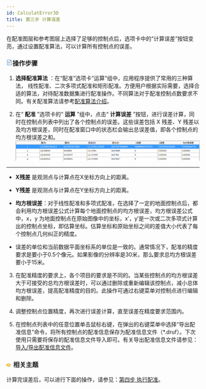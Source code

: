 ```yaml
---
id: CalculatError3D
title: 第三步 计算误差  
---  
```

在配准图层和参考图层上选择了足够的控制点后，选项卡中的“计算误差”按钮变亮，通过设置配准算法，可以计算所有控制点的误差。



### ![](../../img/read.gif)操作步骤



1. **选择配准算法** ：在“配准”选项卡“运算”组中，应用程序提供了常用的三种算法，
线性配准、二次多项式配准和矩形配准。方便用户根据实际需要，选择合适的算法，对待配准数据集进行配准操作。不同算法对于配准控制点数要求不同。有关配准算法请参考[配准算法介绍](../../../Features/DataProcessing/Registration/RegistrationMode.html)。

2. 在“ **配准** ”选项卡的“ **运算** ”组中，点击“ **计算误差**
”按钮，进行误差计算，同时在控制点列表中列出了各个控制点的误差。这些误差包括 X 残差、Y
残差以及均方根误差，同时在配准窗口中的状态栏会输出总误差值，即各个控制点的均方根误差之和。
![](img/Transformation3D_CalError.png)  
---  
* **X残差** 是观测点与计算点在X坐标方向上的距离。

* **Y残差** 是观测点与计算点在Y坐标方向上的距离。

* **均方根误差**：对于线性配准和多项式配准，在选择了一定的地面控制点后，都会利用均方根误差公式计算每个地面控制点的均方根误差，均方根误差公式中，x，y
为地面控制点在原始图像中的坐标，x′，y′是一次或二次多项式计算出的控制点坐标，即估算坐标。估算坐标和原始坐标之间的差值大小代表了每个控制点几何纠正的精度。

* 误差的单位和当前数据平面坐标系的单位是一致的。通常情况下，配准的精度要求是要小于0.5个像元。如果影像的分辨率是30米，那么要求总均方根误差要小于15米。

3. 在配准精度的要求上，各个项目的要求是不同的。当某些控制点的均方根误差大于可接受的总均方根误差时，可以通过删除或重新编辑该控制点，减小总体均方根误差，提高配准精度的目的。此操作可通过右键菜单对控制点进行编辑和删除。

4. 调整控制点位置精度，再次进行误差计算，直至误差在精度要求范围内。

5. 在控制点列表中的任意位置单击鼠标右键，在弹出的右键菜单中选择“导出配准信息”命令，将所有控制点的配准信息保存为配准信息文件（*.druf）。下次使用只需要将保存的配准信息文件导入即可。有关导出配准信息文件请参见：[导入/导出配准信息文件](importGCP.html)。



### ![](../../img/seealso.png) 相关主题



计算完误差后，可以进行下面的操作，请参见：[第四步 执行配准](Registrating3D.html)。

